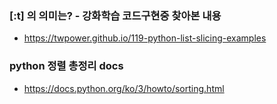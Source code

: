 ### [:t] 의 의미는? - 강화학습 코드구현중 찾아본 내용
- https://twpower.github.io/119-python-list-slicing-examples
### python 정렬 총정리 docs
- https://docs.python.org/ko/3/howto/sorting.html
